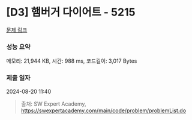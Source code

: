 # [D3] 햄버거 다이어트 - 5215 

[문제 링크](https://swexpertacademy.com/main/code/problem/problemDetail.do?contestProbId=AWT-lPB6dHUDFAVT) 

### 성능 요약

메모리: 21,944 KB, 시간: 988 ms, 코드길이: 3,017 Bytes

### 제출 일자

2024-08-20 11:40



> 출처: SW Expert Academy, https://swexpertacademy.com/main/code/problem/problemList.do